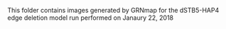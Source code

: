 This folder contains images generated by GRNmap for the dSTB5-HAP4 edge deletion model run performed on Janaury 22, 2018

